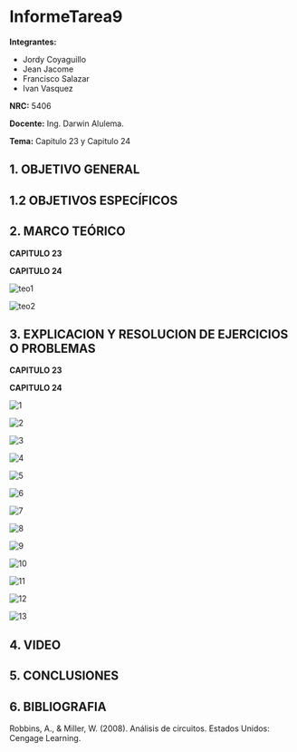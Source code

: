 # InformeTarea9
**Integrantes:**
- Jordy Coyaguillo
- Jean Jacome
- Francisco Salazar
- Ivan Vasquez

**NRC:** 5406
 
 **Docente:** Ing. Darwin Alulema.
 
 **Tema:** Capitulo 23 y Capitulo 24
 
  ## 1. OBJETIVO GENERAL
  
  ## 1.2 OBJETIVOS ESPECÍFICOS
  
  ## 2. MARCO TEÓRICO
  **CAPITULO 23**
  
    
  **CAPITULO 24**
  
![teo1](https://user-images.githubusercontent.com/84586968/132772553-2f1aef1f-0dbd-4f25-8008-f58268acc332.png)

![teo2](https://user-images.githubusercontent.com/84586968/132772555-a19dfc20-4f8c-43c2-9c0f-89af1c1c01ab.png)
  
  ## 3. EXPLICACION Y RESOLUCION DE EJERCICIOS O PROBLEMAS 

  **CAPITULO 23**
  
    
    
  **CAPITULO 24**
  
![1](https://user-images.githubusercontent.com/84586968/132801776-03558a02-a317-4fd0-8958-e406737ed083.PNG)

![2](https://user-images.githubusercontent.com/84586968/132801778-5c52e697-9922-4715-8338-aa2e18c5e7a5.PNG)

![3](https://user-images.githubusercontent.com/84586968/132801780-6b198b63-bba4-4a6d-8a52-6b4377038844.PNG)

![4](https://user-images.githubusercontent.com/84586968/132801781-a3a5a1fc-09b9-4b9e-a6b1-718c910a6c89.PNG)

![5](https://user-images.githubusercontent.com/84586968/132801785-c6af5124-7a78-4688-b38f-b5ea67e1f4b6.PNG)

![6](https://user-images.githubusercontent.com/84586968/132801788-0601cd94-f95b-40bb-8f58-6038bbacb06c.PNG)

![7](https://user-images.githubusercontent.com/84586968/132801794-c3235e9c-67fe-420a-b306-8d1655ba218d.PNG)

![8](https://user-images.githubusercontent.com/84586968/132801796-9dfc40b0-0e5d-40d0-ad4f-f836d7c46685.PNG)

![9](https://user-images.githubusercontent.com/84586968/132801798-91273223-9e65-41b2-a9f9-38f80be120a9.PNG)

![10](https://user-images.githubusercontent.com/84586968/132801802-161b0ab5-010a-44ec-803f-ddbdac0a9a41.PNG)

![11](https://user-images.githubusercontent.com/84586968/132801805-81c364ee-5013-42e3-9bbc-985676452c92.PNG)

![12](https://user-images.githubusercontent.com/84586968/132801808-eb4a769a-1d6b-4176-9659-ebc8a54b005c.PNG)

![13](https://user-images.githubusercontent.com/84586968/132801812-8616f92d-9103-4127-9028-e09bf441b95a.PNG)

   ## 4. VIDEO
   
   ## 5. CONCLUSIONES
   
   ## 6. BIBLIOGRAFIA
 
   Robbins, A., & Miller, W. (2008). Análisis de circuitos. Estados Unidos: Cengage Learning.
  
  

